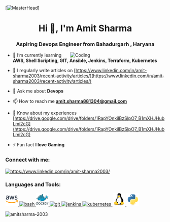 [![MasterHead](https://www.mobilelive.ca/wp-content/uploads/2020/11/banner-1.jpg)]
<h1 align="center">Hi 👋, I'm Amit Sharma</h1>
<h3 align="center">Aspiring Devops Engineer from Bahadurgarh , Haryana</h3>
<img align="right" alt="Coding" width="300" src="https://liveimages.algoworks.com/new-algoworks/wp-content/uploads/2022/06/28161925/DevOps-min.gif">

- 🌱 I’m currently learning **AWS, Shell Scripting, GIT, Ansible, Jenkins, Terraform, Kubernetes**

- 📝 I regularly write articles on [https://www.linkedin.com/in/amit-sharma2003/recent-activity/articles/](https://www.linkedin.com/in/amit-sharma2003/recent-activity/articles/)

- 💬 Ask me about **Devops**

- 📫 How to reach me **amit.sharma881304@gmail.com**

- 📄 Know about my experiences [https://drive.google.com/drive/folders/1RapYOnkilBzSlpO7_B1mXHJHubLmi2cG](https://drive.google.com/drive/folders/1RapYOnkilBzSlpO7_B1mXHJHubLmi2cG)

- ⚡ Fun fact **I love Gaming**

<h3 align="left">Connect with me:</h3>
<p align="left">
<a href="https://linkedin.com/in/https://www.linkedin.com/in/amit-sharma2003/" target="blank"><img align="center" src="https://raw.githubusercontent.com/rahuldkjain/github-profile-readme-generator/master/src/images/icons/Social/linked-in-alt.svg" alt="https://www.linkedin.com/in/amit-sharma2003/" height="30" width="40" /></a>
</p>

<h3 align="left">Languages and Tools:</h3>
<p align="left"> <a href="https://aws.amazon.com" target="_blank" rel="noreferrer"> <img src="https://raw.githubusercontent.com/devicons/devicon/master/icons/amazonwebservices/amazonwebservices-original-wordmark.svg" alt="aws" width="40" height="40"/> </a> <a href="https://www.gnu.org/software/bash/" target="_blank" rel="noreferrer"> <img src="https://www.vectorlogo.zone/logos/gnu_bash/gnu_bash-icon.svg" alt="bash" width="40" height="40"/> </a> <a href="https://www.docker.com/" target="_blank" rel="noreferrer"> <img src="https://raw.githubusercontent.com/devicons/devicon/master/icons/docker/docker-original-wordmark.svg" alt="docker" width="40" height="40"/> </a> <a href="https://git-scm.com/" target="_blank" rel="noreferrer"> <img src="https://www.vectorlogo.zone/logos/git-scm/git-scm-icon.svg" alt="git" width="40" height="40"/> </a> <a href="https://www.jenkins.io" target="_blank" rel="noreferrer"> <img src="https://www.vectorlogo.zone/logos/jenkins/jenkins-icon.svg" alt="jenkins" width="40" height="40"/> </a> <a href="https://kubernetes.io" target="_blank" rel="noreferrer"> <img src="https://www.vectorlogo.zone/logos/kubernetes/kubernetes-icon.svg" alt="kubernetes" width="40" height="40"/> </a> <a href="https://www.linux.org/" target="_blank" rel="noreferrer"> <img src="https://raw.githubusercontent.com/devicons/devicon/master/icons/linux/linux-original.svg" alt="linux" width="40" height="40"/> </a> <a href="https://www.python.org" target="_blank" rel="noreferrer"> <img src="https://raw.githubusercontent.com/devicons/devicon/master/icons/python/python-original.svg" alt="python" width="40" height="40"/> </a> </p>

<p><img align="center" src="https://github-readme-stats.vercel.app/api/top-langs?username=amitsharma-2003&show_icons=true&locale=en&layout=compact" alt="amitsharma-2003" /></p>
